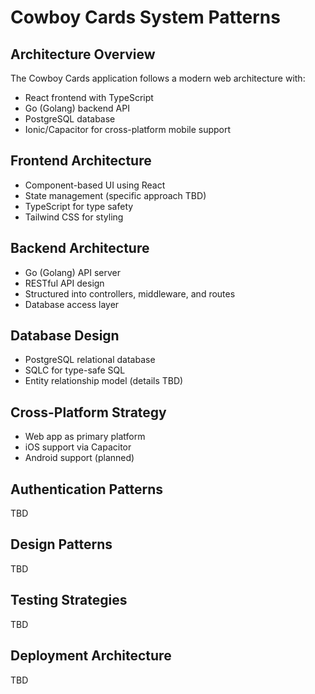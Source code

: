 # Cowboy Cards System Patterns

## Architecture Overview

The Cowboy Cards application follows a modern web architecture with:

- React frontend with TypeScript
- Go (Golang) backend API
- PostgreSQL database
- Ionic/Capacitor for cross-platform mobile support

## Frontend Architecture

- Component-based UI using React
- State management (specific approach TBD)
- TypeScript for type safety
- Tailwind CSS for styling

## Backend Architecture

- Go (Golang) API server
- RESTful API design
- Structured into controllers, middleware, and routes
- Database access layer

## Database Design

- PostgreSQL relational database
- SQLC for type-safe SQL
- Entity relationship model (details TBD)

## Cross-Platform Strategy

- Web app as primary platform
- iOS support via Capacitor
- Android support (planned)

## Authentication Patterns

TBD

## Design Patterns

TBD

## Testing Strategies

TBD

## Deployment Architecture

TBD
